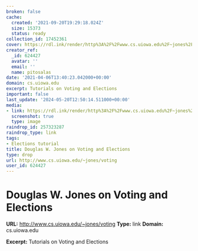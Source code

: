 ```yaml
---
broken: false
cache:
  created: '2021-09-20T19:29:18.024Z'
  size: 15373
  status: ready
collection_id: 17452361
cover: https://rdl.ink/render/http%3A%2F%2Fwww.cs.uiowa.edu%2F~jones%2Fvoting
creator_ref:
  _id: 624427
  avatar: ''
  email: ''
  name: pitosalas
date: '2021-04-06T13:40:23.042000+00:00'
domain: cs.uiowa.edu
excerpt: Tutorials on Voting and Elections
important: false
last_update: '2024-05-20T12:50:14.511000+00:00'
media:
- link: https://rdl.ink/render/http%3A%2F%2Fwww.cs.uiowa.edu%2F~jones%2Fvoting
  screenshot: true
  type: image
raindrop_id: 257323287
raindrop_type: link
tags:
- Elections tutorial
title: Douglas W. Jones on Voting and Elections
type: drop
url: http://www.cs.uiowa.edu/~jones/voting
user_id: 624427
---
```


# Douglas W. Jones on Voting and Elections

**URL:** http://www.cs.uiowa.edu/~jones/voting
**Type:** link
**Domain:** cs.uiowa.edu

**Excerpt:** Tutorials on Voting and Elections

